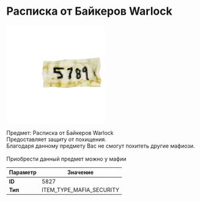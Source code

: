 # Расписка от Байкеров Warlock

![Item Image](../img/5827.webp?raw=true)

Предмет: Расписка от Байкеров Warlock<br>Предоставляет защиту от похищения.<br>Благодаря данному предмету Вас не смогут похитеть другие мафиози.<br><br>Приобрести данный предмет можно у мафии


| Параметр | Значение |
|----------|----------|
| **ID** | 5827 |
| **Тип** | ITEM_TYPE_MAFIA_SECURITY |

